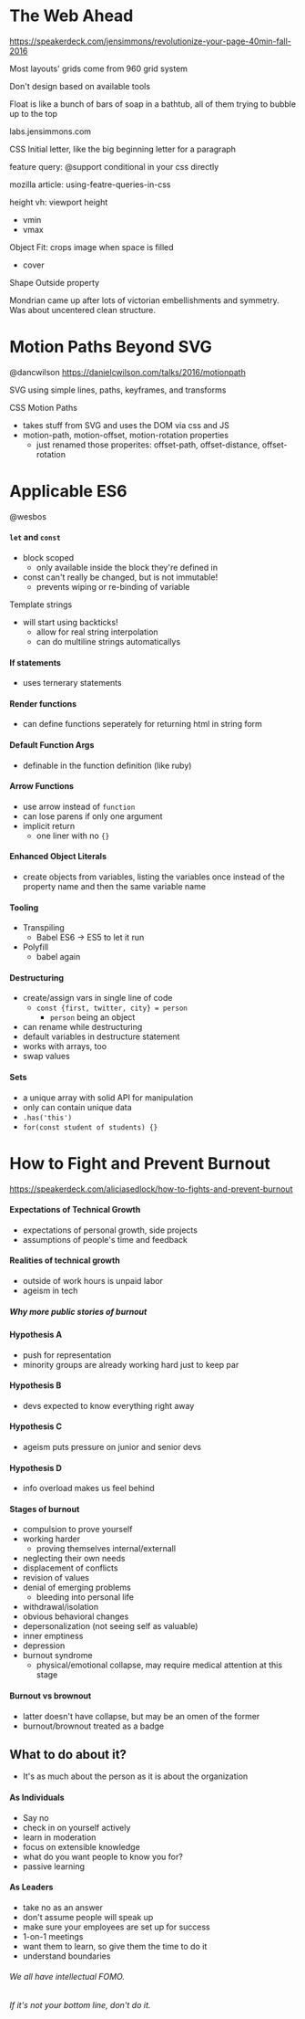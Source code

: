 
# The Web Ahead
https://speakerdeck.com/jensimmons/revolutionize-your-page-40min-fall-2016

Most layouts' grids come from 960 grid system

Don't design based on available tools

Float is like a bunch of bars of soap in a bathtub, all of them trying to bubble up to the top

labs.jensimmons.com

CSS Initial letter, like the big beginning letter for a paragraph

feature query: @support conditional in your css directly

mozilla article: using-featre-queries-in-css

height vh: viewport height
- vmin
- vmax

Object Fit: crops image when space is filled
- cover

Shape Outside property

Mondrian came up after lots of victorian embellishments and symmetry. Was about uncentered clean structure.

# Motion Paths Beyond SVG
@dancwilson
https://danielcwilson.com/talks/2016/motionpath

SVG using simple lines, paths, keyframes, and transforms

CSS Motion Paths
- takes stuff from SVG and uses the DOM via css and JS
- motion-path, motion-offset, motion-rotation properties
    + just renamed those properites: offset-path, offset-distance, offset-rotation

# Applicable ES6
@wesbos

#### `let` and `const`
- block scoped
    + only available inside the block they're defined in
- const can't really be changed, but is not immutable!
    + prevents wiping or re-binding of variable

Template strings
- will start using backticks!
    + allow for real string interpolation
    + can do multiline strings automaticallys

#### If statements
- uses ternerary statements

#### Render functions
- can define functions seperately for returning html in string form

#### Default Function Args
- definable in the function definition (like ruby)

#### Arrow Functions
- use arrow instead of `function`
- can lose parens if only one argument
- implicit return
    + one liner with no `{}`

#### Enhanced Object Literals
- create objects from variables, listing the variables once instead of the property name and then the same variable name

#### Tooling
- Transpiling
    + Babel ES6 -> ES5 to let it run
- Polyfill
    + babel again

#### Destructuring
- create/assign vars in single line of code
    + `const {first, twitter, city} = person`
        * `person` being an object
- can rename while destructuring
- default variables in destructure statement
- works with arrays, too
- swap values

#### Sets
- a unique array with solid API for manipulation
- only can contain unique data
- `.has('this')`
- `for(const student of students) {}`

# How to Fight and Prevent Burnout
https://speakerdeck.com/aliciasedlock/how-to-fights-and-prevent-burnout

#### Expectations of Technical Growth
- expectations of personal growth, side projects
- assumptions of people's time and feedback

#### Realities of technical growth
- outside of work hours is unpaid labor
- ageism in tech

##### Why more public stories of burnout

#### Hypothesis A
- push for representation
- minority groups are already working hard just to keep par

#### Hypothesis B
- devs expected to know everything right away

#### Hypothesis C
- ageism puts pressure on junior and senior devs

#### Hypothesis D
- info overload makes us feel behind

#### Stages of burnout
- compulsion to prove yourself
- working harder
    + proving themselves internal/externall
- neglecting their own needs
- displacement of conflicts
- revision of values
- denial of emerging problems
    + bleeding into personal life
- withdrawal/isolation
- obvious behavioral changes
- depersonalization (not seeing self as valuable)
- inner emptiness
- depression
- burnout syndrome
    + physical/emotional collapse, may require medical attention at this stage

#### Burnout vs brownout
- latter doesn't have collapse, but may be an omen of the former
- burnout/brownout treated as a badge

## What to do about it?
- It's as much about the person as it is about the organization

#### As Individuals
- Say no
- check in on yourself actively
- learn in moderation
- focus on extensible knowledge
- what do you want people to know you for?
- passive learning

#### As Leaders
- take no as an answer
- don't assume people will speak up
- make sure your employees are set up for success
- 1-on-1 meetings
- want them to learn, so give them the time to do it
- understand boundaries

###### We all have intellectual FOMO.

###### If it's not your bottom line, don't do it.
